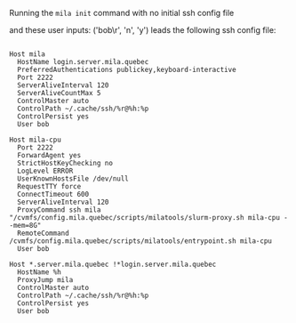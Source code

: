 Running the `mila init` command with no initial ssh config file

and these user inputs: ('bob\r', 'n', 'y')
leads the following ssh config file:

```

Host mila
  HostName login.server.mila.quebec
  PreferredAuthentications publickey,keyboard-interactive
  Port 2222
  ServerAliveInterval 120
  ServerAliveCountMax 5
  ControlMaster auto
  ControlPath ~/.cache/ssh/%r@%h:%p
  ControlPersist yes
  User bob

Host mila-cpu
  Port 2222
  ForwardAgent yes
  StrictHostKeyChecking no
  LogLevel ERROR
  UserKnownHostsFile /dev/null
  RequestTTY force
  ConnectTimeout 600
  ServerAliveInterval 120
  ProxyCommand ssh mila "/cvmfs/config.mila.quebec/scripts/milatools/slurm-proxy.sh mila-cpu --mem=8G"
  RemoteCommand /cvmfs/config.mila.quebec/scripts/milatools/entrypoint.sh mila-cpu
  User bob

Host *.server.mila.quebec !*login.server.mila.quebec
  HostName %h
  ProxyJump mila
  ControlMaster auto
  ControlPath ~/.cache/ssh/%r@%h:%p
  ControlPersist yes
  User bob
```

